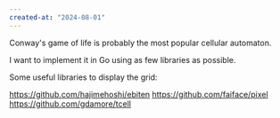 ```yaml
---
created-at: "2024-08-01"
---
```


Conway's game of life is probably the most popular cellular automaton.

I want to implement it in Go using as few libraries as possible.

Some useful libraries to display the grid:

https://github.com/hajimehoshi/ebiten
https://github.com/faiface/pixel
https://github.com/gdamore/tcell
